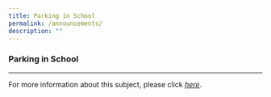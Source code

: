 ```yaml
---
title: Parking in School
permalink: /announcements/
description: ""
---
```

### **Parking in School**
-----------------------------------------------------------------------------
For more information about this subject, please click [_here_](https://drive.google.com/file/d/1G7_XckLKDkQl84nWLB1PPp4uz9KqJhSF/view?usp=sharing).